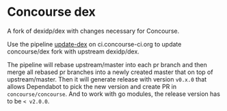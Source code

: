 # Concourse dex

A fork of dexidp/dex with changes necessary for Concourse.

Use the pipeline [update-dex](https://ci.concourse-ci.org/teams/main/pipelines/update-dex) on ci.concourse-ci.org to update concourse/dex fork with upstream dexidp/dex.

The pipeline will rebase upstream/master into each pr branch and then merge all rebased pr branches into a newly created master that on top of upstream/master. Then it will generate release with version `v0.x.0` that allows Dependabot to pick the new version and create PR in `concourse/concourse`. And to work with go modules, the release version has to be `< v2.0.0`.
